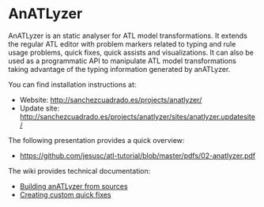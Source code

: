 AnATLyzer
=========

AnATLyzer is an static analyser for ATL model transformations. It
extends the regular ATL editor with problem markers related to typing and
rule usage problems, quick fixes, quick assists and visualizations.
It can also be used as a programmatic API to manipulate ATL 
model transformations taking advantage of the typing information
generated by anATLyzer.

You can find installation instructions at: 
 * Website: <http://sanchezcuadrado.es/projects/anatlyzer/>
 * Update site: <http://sanchezcuadrado.es/projects/anatlyzer/sites/anatlyzer.updatesite/>

The following presentation provides a quick overview:

 * <https://github.com/jesusc/atl-tutorial/blob/master/pdfs/02-anatlyzer.pdf>

The wiki provides technical documentation:

 * [Building anATLyzer from sources](https://github.com/jesusc/anatlyzer/wiki/Building-from-sources)
 * [Creating custom quick fixes](https://github.com/jesusc/anatlyzer/wiki/Creating-custom-quickfixes)
 
